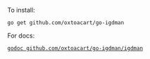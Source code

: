 To install:

`go get github.com/oxtoacart/go-igdman`

For docs:

[`godoc github.com/oxtoacart/go-igdman/igdman`](https://godoc.org/github.com/oxtoacart/go-igdman/igdman)